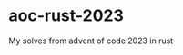 # aoc-rust-2023

<!--
#field
Learning

#groups
Courses

#languages
Rust

#frames and libs

-->

My solves from advent of code 2023 in rust
